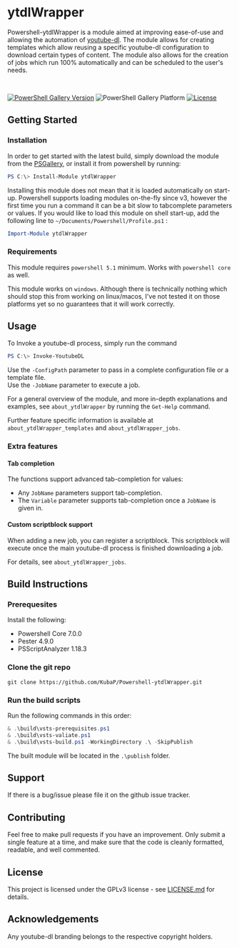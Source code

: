 # ytdlWrapper
Powershell-ytdlWrapper is a module aimed at improving ease-of-use and allowing the automation of [youtube-dl](https://github.com/ytdl-org/youtube-dl). The module allows for creating templates which allow reusing a specific youtube-dl configuration to download certain types of content. The module also allows for the creation of jobs which run 100% automatically and can be scheduled to the user's needs.

<br>

<!-- [![Azure DevOps builds](https://img.shields.io/azure-devops/build/KubaP999/3d9148d2-04d0-4835-b7cb-7bf89bdbf11b/7?label=latest%20build&logo=azure-pipelines)](https://dev.azure.com/KubaP999/ProgramManager/_build/latest?definitionId=7&branchName=development)
[![Azure DevOps coverage](https://img.shields.io/azure-devops/coverage/KubaP999/ProgramManager/7?logo=codecov&logoColor=white)](https://dev.azure.com/KubaP999/ProgramManager/_build/latest?definitionId=7&branchName=development) -->
[![PowerShell Gallery Version](https://img.shields.io/powershellgallery/v/ProgramManager?logo=powershell&logoColor=white)](https://www.powershellgallery.com/packages/ytdlWrapper)
![PowerShell Gallery Platform](https://img.shields.io/powershellgallery/p/ProgramManager?logo=windows)
[![License](https://img.shields.io/badge/license-GPLv3-blue)](./LICENSE)

## Getting Started
### Installation
In order to get started with the latest build, simply download the module from the [PSGallery](https://www.powershellgallery.com/packages/ytdlWrapper), or install it from powershell by running:
```powershell
PS C:\> Install-Module ytdlWrapper
```
Installing this module does not mean that it is loaded automatically on start-up. Powershell supports loading modules on-the-fly since v3, however the first time you run a command it can be a bit slow to tabcomplete parameters or values. If you would like to load this module on shell start-up, add the following line to `~/Documents/Powershell/Profile.ps1` :
```powershell
Import-Module ytdlWrapper
```

### Requirements
This module requires `powershell 5.1` minimum. Works with `powershell core` as well.

This module works on `windows`. Although there is technically nothing which should stop this from working on linux/macos, I've not tested it on those platforms yet so no guarantees that it will work correctly.

## Usage
To Invoke a youtube-dl process, simply run the command
```powershell
PS C:\> Invoke-YoutubeDL
```
Use the `-ConfigPath` parameter to pass in a complete configuration file or a template file.<br>
Use the `-JobName` parameter to execute a job.

For a general overview of the module, and more in-depth explanations and examples, see `about_ytdlWrapper` by running the `Get-Help` command.

Further feature specific information is available at `about_ytdlWrapper_templates` and `about_ytdlWrapper_jobs`.

### Extra features
#### Tab completion
The functions support advanced tab-completion for values:
- Any `JobName` parameters support tab-completion.
- The `Variable` parameter supports tab-completion once a `JobName` is given in.

#### Custom scriptblock support
When adding a new job, you can register a scriptblock. This scriptblock will execute once the main youtube-dl process is finished downloading a job.

For details, see `about_ytdlWrapper_jobs`.
<!-- 
#### -WhatIf and -Confirm support
All functions in this module support these parameters when appropriate.

Use `-WhatIf` to see what changes a function will do.
Use `-Confirm` to require a prompt for every major change.
 -->
## Build Instructions
### Prerequesites
Install the following:
- Powershell Core 7.0.0
- Pester 4.9.0
- PSScriptAnalyzer 1.18.3

### Clone the git repo
```
git clone https://github.com/KubaP/Powershell-ytdlWrapper.git
```

### Run the build scripts

Run the following commands in this order:
```powershell
& .\build\vsts-prerequisites.ps1
& .\build\vsts-valiate.ps1
& .\build\vsts-build.ps1 -WorkingDirectory .\ -SkipPublish
```
The built module will be located in the `.\publish` folder.

## Support
If there is a bug/issue please file it on the github issue tracker.

## Contributing
Feel free to make pull requests if you have an improvement. Only submit a single feature at a time, and make sure that the code is cleanly formatted, readable, and well commented.

## License 
This project is licensed under the GPLv3 license - see [LICENSE.md](./LICENSE) for details.


## Acknowledgements
Any youtube-dl branding belongs to the respective copyright holders.